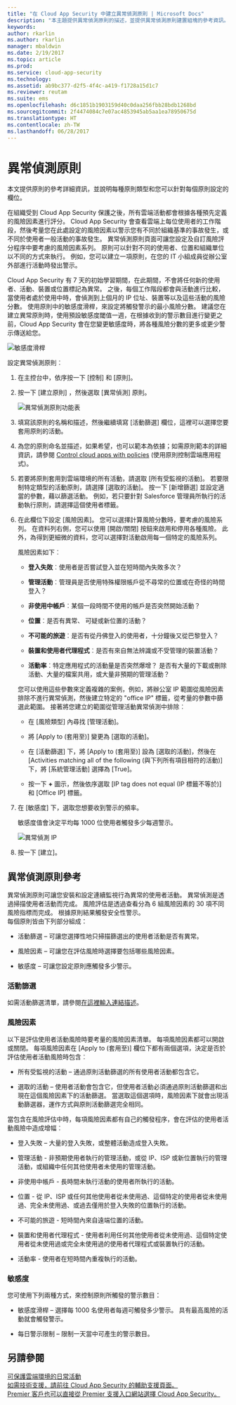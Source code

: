 ```yaml
---
title: "在 Cloud App Security 中建立異常偵測原則 | Microsoft Docs"
description: "本主題提供異常偵測原則的描述，並提供異常偵測原則建置組塊的參考資訊。"
keywords: 
author: rkarlin
ms.author: rkarlin
manager: mbaldwin
ms.date: 2/19/2017
ms.topic: article
ms.prod: 
ms.service: cloud-app-security
ms.technology: 
ms.assetid: ab9bc377-d2f5-4f4c-a419-f1728a15d1c7
ms.reviewer: reutam
ms.suite: ems
ms.openlocfilehash: d6c1851b1903159d40c0daa256fbb28bdb1268bd
ms.sourcegitcommit: 2f4474084c7e07ac4853945ab5aa1ea78950675d
ms.translationtype: HT
ms.contentlocale: zh-TW
ms.lasthandoff: 06/28/2017
---
```

# <a name="anomaly-detection-policy"></a>異常偵測原則
本文提供原則的參考詳細資訊，並說明每種原則類型和您可以針對每個原則設定的欄位。  

在組織受到 Cloud App Security 保護之後，所有雲端活動都會根據各種預先定義的風險因素進行評分。 Cloud App Security 會查看雲端上每位使用者的工作階段，然後考量您在此處設定的風險因素以警示您有不同於組織基準的事故發生，或不同於使用者一般活動的事故發生。 異常偵測原則頁面可讓您設定及自訂風險評分程序中要考慮的風險因素系列。 原則可以針對不同的使用者、位置和組織單位以不同的方式來執行。 例如，您可以建立一項原則，在您的 IT 小組成員從辦公室外部進行活動時發出警示。  

Cloud App Security 有 7 天的初始學習期間，在此期間，不會將任何新的使用者、活動、裝置或位置標記為異常。 之後，每個工作階段都會與活動進行比較，當使用者處於使用中時，會偵測到上個月的 IP 位址、裝置等以及這些活動的風險分數。 使用原則中的敏感度滑桿，來設定將觸發警示的最小風險分數。 建議您在建立異常原則時，使用預設敏感度閾值一週，在根據收到的警示數目進行變更之前，Cloud App Security 會在您變更敏感度時，將各種風險分數的更多或更少警示傳送給您。
  
![敏感度滑桿](./media/sensitivity-slider.png)

設定異常偵測原則︰  
  
1.  在主控台中，依序按一下 [控制] 和 [原則]。  
  
2.  按一下 [建立原則] ，然後選取 [異常偵測] 原則。  
  
     ![異常偵測原則功能表](./media/anomaly-detection-policy-menu.png "異常偵測原則功能表")  
  
3.  填寫該原則的名稱和描述，然後繼續填寫 [活動篩選] 欄位，這裡可以選擇您要套用原則的活動。  
  
4.  為您的原則命名並描述，如果希望，也可以範本為依據；如需原則範本的詳細資訊，請參閱 [Control cloud apps with policies](control-cloud-apps-with-policies.md) (使用原則控制雲端應用程式)。  
  
5.  若要將原則套用到雲端環境的所有活動，請選取 [所有受監視的活動]。 若要限制特定類型的活動原則，請選擇 [選取的活動]。 按一下 [新增篩選] 並設定適當的參數，藉以篩選活動。 例如，若只要針對 Salesforce 管理員所執行的活動執行原則，請選擇這個使用者標籤。  
  
6.  在此欄位下設定 [風險因素]。 您可以選擇計算風險分數時，要考慮的風險系列。 在資料列右側，您可以使用 [開啟/關閉] 按鈕來啟用和停用各種風險。 此外，為得到更細微的資料，您可以選擇對活動啟用每一個特定的風險系列。  
  
     風險因素如下︰  
  
    -   **登入失敗**︰使用者是否嘗試登入並在短時間內失敗多次？  
  
    -   **管理活動**︰管理員是否使用特殊權限帳戶從不尋常的位置或在奇怪的時間登入？  
  
    -   **非使用中帳戶**︰某個一段時間不使用的帳戶是否突然開始活動？  
  
    -   **位置**︰是否有異常、 可疑或新位置的活動？  
  
    -   **不可能的旅遊**︰是否有從丹佛登入的使用者，十分鐘後又從巴黎登入？  
  
    -   **裝置和使用者代理程式**︰是否有來自無法辨識或不受管理的裝置活動？  

    -   **活動率**︰特定應用程式的活動量是否突然爆增？ 是否有大量的下載或刪除活動、大量的檔案共用，或大量非預期的管理活動？
  
     您可以使用這些參數來定義複雜的案例，例如，將辦公室 IP 範圍從風險因素排除不進行異常偵測，然後建立特定的 "office IP" 標籤，從考量的參數中篩選此範圍。 接著將您建立的範圍從管理活動異常偵測中排除︰  
  
    -   在 [風險類型] 內尋找 [管理活動]。  
  
    -   將 [Apply to (套用至)] 變更為 [選取的活動]。  
  
    -   在 [活動篩選] 下，將 [Apply to (套用至)] 設為 [選取的活動]，然後在 [Activities matching all of the following (與下列所有項目相符的活動)] 下，將 [系統管理活動] 選擇為 [True]。  
  
    -   按一下 **+** 圖示，然後依序選取 [IP tag does not equal (IP 標籤不等於)] 和 [Office IP] 標籤。  
  
7.  在 [敏感度] 下，選取您想要收到警示的頻率。  
  
     敏感度值會決定平均每 1000 位使用者觸發多少每週警示。  
  
     ![異常偵測 IP](./media/anomaly-detection-ips.png "異常偵測 IP")  
  
8.  按一下 [建立]。  
 

## <a name="anomaly-detection-policy-reference"></a>異常偵測原則參考  
異常偵測原則可讓您安裝和設定連續監視行為異常的使用者活動。 異常偵測是透過掃描使用者活動而完成。 風險評估是透過查看分為 6 組風險因素的 30 項不同風險指標而完成。 根據原則結果觸發安全性警示。   
每個原則皆由下列部分組成：  
  
-   活動篩選 – 可讓您選擇性地只掃描篩選出的使用者活動是否有異常。  
  
-   風險因素 – 可讓您在評估風險時選擇要包括哪些風險因素。  
  
-   敏感度 – 可讓您設定原則應觸發多少警示。  
  
### <a name="activity-filters"></a>活動篩選  
如需活動篩選清單，請參閱[在這裡輸入連結描述](activity-filters.md)。  
  
### <a name="risk-factors"></a>風險因素  
以下是評估使用者活動風險時要考量的風險因素清單。 每項風險因素都可以開啟或關閉。 每項風險因素在 [Apply to (套用至)] 欄位下都有兩個選項，決定是否於評估使用者活動風險時包含︰  
  
-   所有受監視的活動 – 通過原則活動篩選的所有使用者活動都包含它。  
  
-   選取的活動 – 使用者活動會包含它，但使用者活動必須通過原則活動篩選和出現在這個風險因素下的活動篩選。 當選取這個選項時，風險因素下就會出現活動篩選器，運作方式與原則活動篩選完全相同。  
  
當包含在風險評估中時，每項風險因素都有自己的觸發程序，會在評估的使用者活動風險中造成增幅︰  
  
-   登入失敗 – 大量的登入失敗，或整體活動造成登入失敗。  
  
-   管理活動 - 非預期使用者執行的管理活動，或從 IP、ISP 或新位置執行的管理活動，或組織中任何其他使用者未使用的管理活動。  
  
-   非使用中帳戶 - 長時間未執行活動的使用者所執行的活動。  
  
-   位置 - 從 IP、ISP 或任何其他使用者從未使用過、這個特定的使用者從未使用過、完全未使用過、或過去僅用於登入失敗的位置執行的活動。  
  
-   不可能的旅遊 - 短時間內來自遠端位置的活動。  
  
-   裝置和使用者代理程式 - 使用者利用任何其他使用者從未使用過、這個特定使用者從未使用過或完全未使用過的使用者代理程式或裝置執行的活動。  
  
-   活動率 - 使用者在短時間內重複執行的活動。 

### <a name="sensitivity"></a>敏感度  
您可使用下列兩種方式，來控制原則所觸發的警示數目：  
  
-   敏感度滑桿 – 選擇每 1000 名使用者每週可觸發多少警示。 具有最高風險的活動就會觸發警示。  
  
-   每日警示限制 – 限制一天當中可產生的警示數目。  
  
## <a name="see-also"></a>另請參閱  
[可保護雲端環境的日常活動](daily-activities-to-protect-your-cloud-environment.md)   
[如需技術支援，請前往 Cloud App Security 的輔助支援頁面。](http://support.microsoft.com/oas/default.aspx?prid=16031)   
[Premier 客戶也可以直接從 Premier 支援入口網站選擇 Cloud App Security。](https://premier.microsoft.com/)  
  
  
